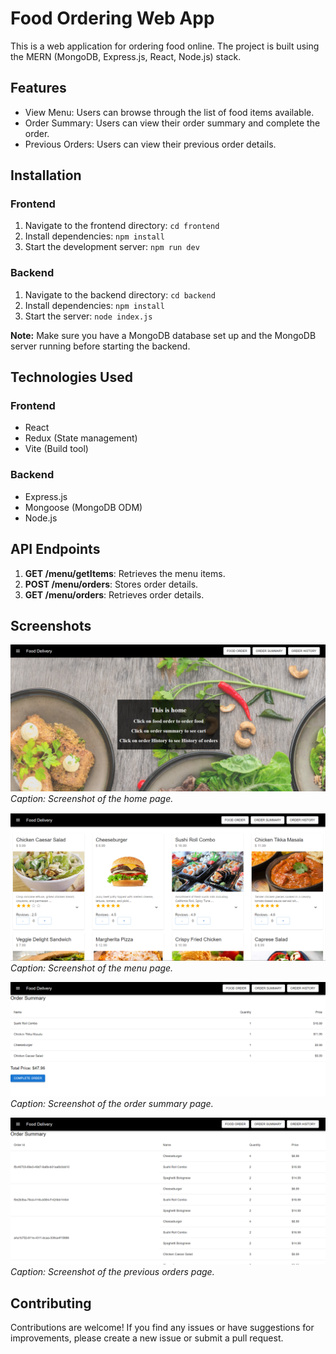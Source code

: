 # Food Ordering Web App

This is a web application for ordering food online. The project is built using the MERN (MongoDB, Express.js, React, Node.js) stack.

## Features

- View Menu: Users can browse through the list of food items available.
- Order Summary: Users can view their order summary and complete the order.
- Previous Orders: Users can view their previous order details.

## Installation

### Frontend

1. Navigate to the frontend directory: `cd frontend`
2. Install dependencies: `npm install`
3. Start the development server: `npm run dev`

### Backend

1. Navigate to the backend directory: `cd backend`
2. Install dependencies: `npm install`
3. Start the server: `node index.js`

**Note:** Make sure you have a MongoDB database set up and the MongoDB server running before starting the backend.

## Technologies Used

### Frontend

- React
- Redux (State management)
- Vite (Build tool)

### Backend

- Express.js
- Mongoose (MongoDB ODM)
- Node.js

## API Endpoints

1. **GET /menu/getItems**: Retrieves the menu items.
2. **POST /menu/orders**: Stores order details.
3. **GET /menu/orders**: Retrieves order details.

## Screenshots

![Home](/output/home.png)
*Caption: Screenshot of the home page.*

![Menu](/output/Food%20order.png)
*Caption: Screenshot of the menu page.*

![Order Summary](/output/order%20summary.png)
*Caption: Screenshot of the order summary page.*

![Previous Orders](/output/OrderHistory.png)
*Caption: Screenshot of the previous orders page.*

## Contributing

Contributions are welcome! If you find any issues or have suggestions for improvements, please create a new issue or submit a pull request.

